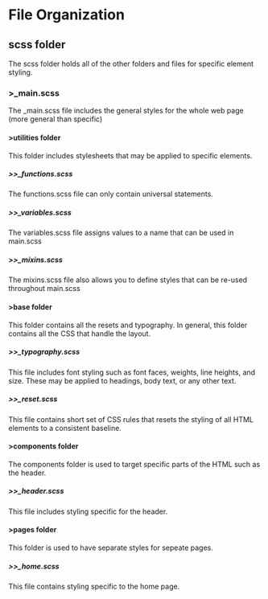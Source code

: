 # File Organization

## scss folder
The scss folder holds all of the other folders and files for specific element styling. 

### >_main.scss
The _main.scss file includes the general styles for the whole web page (more general than specific)


#### >utilities folder
This folder includes stylesheets that may be applied to specific elements.


##### >>_functions.scss
The functions.scss file can only contain universal statements.

##### >>_variables.scss
The variables.scss file assigns values to a name that can be used in main.scss
##### >>_mixins.scss
The mixins.scss file also allows you to define styles that can be re-used throughout main.scss

#### >base folder
This folder contains all the resets and typography. In general, this folder contains all the CSS that handle the layout.

##### >>_typography.scss
This file includes font styling such as font faces, weights, line heights, and size. These may be applied to headings, body text, or any other text.

##### >>_reset.scss
This file contains short set of CSS rules that resets the styling of all HTML elements to a consistent baseline.

#### >components folder
The components folder is used to target specific parts of the HTML such as the header.

##### >>_header.scss
This file includes styling specific for the header.

#### >pages folder
This folder is used to have separate styles for sepeate pages.

##### >>_home.scss
This file contains styling specific to the home page.